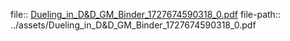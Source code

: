 file:: [Dueling_in_D&D_GM_Binder_1727674590318_0.pdf](../assets/Dueling_in_D&D_GM_Binder_1727674590318_0.pdf)
file-path:: ../assets/Dueling_in_D&D_GM_Binder_1727674590318_0.pdf

